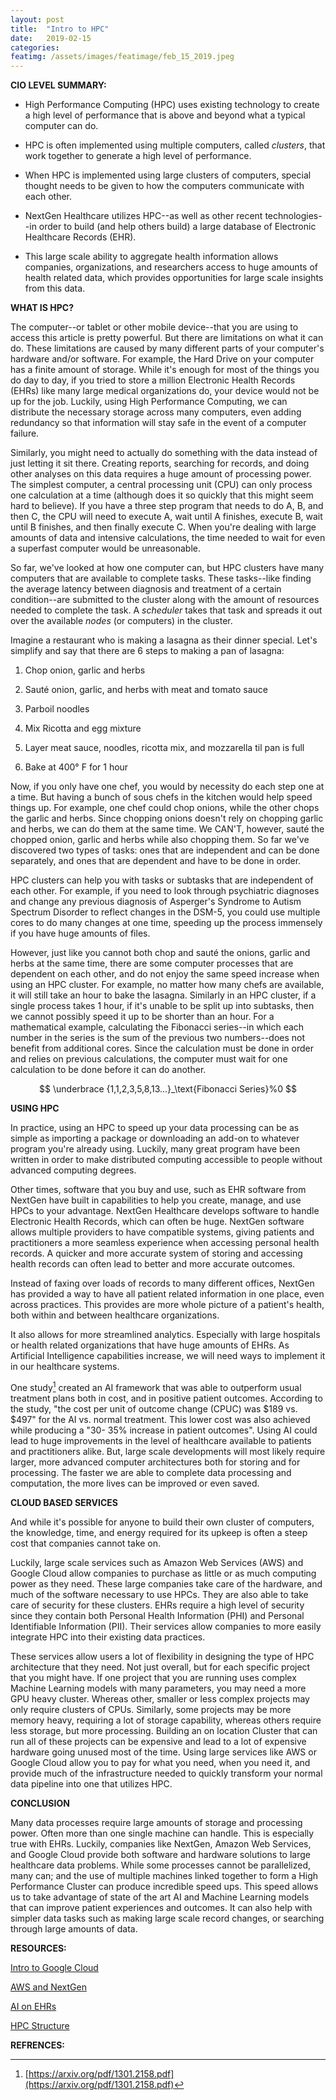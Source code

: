 ```yaml
---
layout: post
title:  "Intro to HPC"
date:   2019-02-15
categories:
featimg: /assets/images/featimage/feb_15_2019.jpeg
---
```


**CIO LEVEL SUMMARY:**

-   High Performance Computing (HPC) uses existing technology to create a high level of performance that is above and beyond what a typical computer can do.

-   HPC is often implemented using multiple computers, called *clusters*, that work together to generate a high level of performance.

-   When HPC is implemented using large clusters of computers, special thought needs to be given to how the computers communicate with each other.

-   NextGen Healthcare utilizes HPC\--as well as other recent technologies\--in order to build (and help others build) a large database of Electronic Healthcare Records (EHR).

-   This large scale ability to aggregate health information allows companies, organizations, and researchers access to huge amounts of health related data, which provides opportunities for large scale insights from this data.

**WHAT IS HPC?**

The computer\--or tablet or other mobile device\--that you are using to
access this article is pretty powerful. But there are limitations on
what it can do. These limitations are caused by many different parts of
your computer's hardware and/or software. For example, the Hard Drive on
your computer has a finite amount of storage. While it's enough for most
of the things you do day to day, if you tried to store a million
Electronic Health Records (EHRs) like many large medical organizations
do, your device would not be up for the job. Luckily, using High
Performance Computing, we can distribute the necessary storage across
many computers, even adding redundancy so that information will stay
safe in the event of a computer failure.

Similarly, you might need to actually do something with the data instead
of just letting it sit there. Creating reports, searching for records,
and doing other analyses on this data requires a huge amount of
processing power. The simplest computer, a central processing unit (CPU)
can only process one calculation at a time (although does it so quickly
that this might seem hard to believe). If you have a three step program
that needs to do A, B, and then C, the CPU will need to execute A, wait
until A finishes, execute B, wait until B finishes, and then finally
execute C. When you're dealing with large amounts of data and intensive
calculations, the time needed to wait for even a superfast computer
would be unreasonable.

So far, we've looked at how one computer can, but HPC clusters have many
computers that are available to complete tasks. These tasks\--like
finding the average latency between diagnosis and treatment of a certain
condition\--are submitted to the cluster along with the amount of
resources needed to complete the task. A *scheduler* takes that task and
spreads it out over the available *nodes* (or computers) in the cluster.

Imagine a restaurant who is making a lasagna as their dinner special.
Let's simplify and say that there are 6 steps to making a pan of
lasagna:

1.  Chop onion, garlic and herbs

2.  Sauté onion, garlic, and herbs with meat and tomato sauce

3.  Parboil noodles

4.  Mix Ricotta and egg mixture

5.  Layer meat sauce, noodles, ricotta mix, and mozzarella til pan is full

6.  Bake at 400° F for 1 hour

Now, if you only have one chef, you would by necessity do each step one
at a time. But having a bunch of sous chefs in the kitchen would help
speed things up. For example, one chef could chop onions, while the
other chops the garlic and herbs. Since chopping onions doesn't rely on
chopping garlic and herbs, we can do them at the same time. We CAN'T,
however, sauté the chopped onion, garlic and herbs while also chopping
them. So far we've discovered two types of tasks: ones that are
independent and can be done separately, and ones that are dependent and
have to be done in order.

HPC clusters can help you with tasks or subtasks that are independent of
each other. For example, if you need to look through psychiatric
diagnoses and change any previous diagnosis of Asperger's Syndrome to
Autism Spectrum Disorder to reflect changes in the DSM-5, you could use
multiple cores to do many changes at one time, speeding up the process
immensely if you have huge amounts of files.

However, just like you cannot both chop and sauté the onions, garlic and
herbs at the same time, there are some computer processes that are
dependent on each other, and do not enjoy the same speed increase when
using an HPC cluster. For example, no matter how many chefs are
available, it will still take an hour to bake the lasagna. Similarly in
an HPC cluster, if a single process takes 1 hour, if it's unable to be
split up into subtasks, then we cannot possibly speed it up to be
shorter than an hour. For a mathematical example, calculating the
Fibonacci series\--in which each number in the series is the sum of the
previous two numbers\--does not benefit from additional cores. Since the
calculation must be done in order and relies on previous calculations,
the computer must wait for one calculation to be done before it can do
another.

$$ \underbrace {1,1,2,3,5,8,13...}_\text{Fibonacci Series}%0 $$

**USING HPC**

In practice, using an HPC to speed up your data processing can be as
simple as importing a package or downloading an add-on to whatever
program you're already using. Luckily, many great program have been
written in order to make distributed computing accessible to people
without advanced computing degrees.

Other times, software that you buy and use, such as EHR software from
NextGen have built in capabilities to help you create, manage, and use
HPCs to your advantage. NextGen Healthcare develops software to handle
Electronic Health Records, which can often be huge. NextGen software
allows multiple providers to have compatible systems, giving patients
and practitioners a more seamless experience when accessing personal
health records. A quicker and more accurate system of storing and
accessing health records can often lead to better and more accurate
outcomes.

Instead of faxing over loads of records to many different offices,
NextGen has provided a way to have all patient related information in
one place, even across practices. This provides are more whole picture
of a patient's health, both within and between healthcare organizations.

It also allows for more streamlined analytics. Especially with large
hospitals or health related organizations that have huge amounts of
EHRs. As Artificial Intelligence capabilities increase, we will need
ways to implement it in our healthcare systems.

One study[^1] created an AI framework that was able to outperform usual
treatment plans both in cost, and in positive patient outcomes.
According to the study, "the cost per unit of outcome change (CPUC) was
\$189 vs. \$497" for the AI vs. normal treatment. This lower cost was
also achieved while producing a "30- 35% increase in patient outcomes".
Using AI could lead to huge improvements in the level of healthcare
available to patients and practitioners alike. But, large scale
developments will most likely require larger, more advanced computer
architectures both for storing and for processing. The faster we are
able to complete data processing and computation, the more lives can be
improved or even saved.

**CLOUD BASED SERVICES**

And while it's possible for anyone to build their own cluster of
computers, the knowledge, time, and energy required for its upkeep is
often a steep cost that companies cannot take on.

Luckily, large scale services such as Amazon Web Services (AWS) and
Google Cloud allow companies to purchase as little or as much computing
power as they need. These large companies take care of the hardware, and
much of the software necessary to use HPCs. They are also able to take
care of security for these clusters. EHRs require a high level of
security since they contain both Personal Health Information (PHI) and
Personal Identifiable Information (PII). Their services allow companies
to more easily integrate HPC into their existing data practices.

These services allow users a lot of flexibility in designing the type of
HPC architecture that they need. Not just overall, but for each specific
project that you might have. If one project that you are running uses
complex Machine Learning models with many parameters, you may need a
more GPU heavy cluster. Whereas other, smaller or less complex projects
may only require clusters of CPUs. Similarly, some projects may be more
memory heavy, requiring a lot of storage capability, whereas others
require less storage, but more processing. Building an on location
Cluster that can run all of these projects can be expensive and lead to
a lot of expensive hardware going unused most of the time. Using large
services like AWS or Google Cloud allow you to pay for what you need,
when you need it, and provide much of the infrastructure needed to
quickly transform your normal data pipeline into one that utilizes HPC.

**CONCLUSION**

Many data processes require large amounts of storage and processing
power. Often more than one single machine can handle. This is especially
true with EHRs. Luckily, companies like NextGen, Amazon Web Services,
and Google Cloud provide both software and hardware solutions to large
healthcare data problems. While some processes cannot be parallelized,
many can; and the use of multiple machines linked together to form a
High Performance Cluster can produce incredible speed ups. This speed
allows us to take advantage of state of the art AI and Machine Learning
models that can improve patient experiences and outcomes. It can also
help with simpler data tasks such as making large scale record changes,
or searching through large amounts of data.

**RESOURCES:**

[Intro to Google Cloud](https://www.youtube.com/watch?v=VviB3kxFe_0)

[AWS and NextGen](https://www.youtube.com/watch?v=XvwdQ4Kigpk)

[AI on EHRs](https://arxiv.org/pdf/1301.2158.pdf)

[HPC Structure](http://hpc.fs.uni-lj.si/sites/default/files/HPC_for_dummies.pdf)

**REFRENCES:**

[^1]: [https://arxiv.org/pdf/1301.2158.pdf](https://arxiv.org/pdf/1301.2158.pdf)
